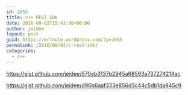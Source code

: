 ```yaml
---
id: 1655
title: c++ REST SDK
date: 2016-09-02T15:43:08+00:00
author: jeidee
layout: post
guid: https://erlnote.wordpress.com/?p=1655
permalink: /2016/09/02/c-rest-sdk/
categories:
  - c++
---
```

https://gist.github.com/jeidee/570eb3137b2945a68593a737274214ac

https://gist.github.com/jeidee/d96b6aaf333e856d3c44c5db1da845c9